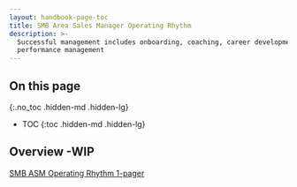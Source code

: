 ```yaml
---
layout: handbook-page-toc
title: SMB Area Sales Manager Operating Rhythm
description: >-
  Successful management includes onboarding, coaching, career development and
  performance management
---
```


## On this page
{:.no_toc .hidden-md .hidden-lg}

- TOC
{:toc .hidden-md .hidden-lg}

## Overview -WIP

[SMB ASM Operating Rhythm 1-pager](https://docs.google.com/spreadsheets/d/1lxvMe9zP_BFK_xhbR6rj0ToT-PQTqH2hAU_UAubDms0/edit#gid=0)